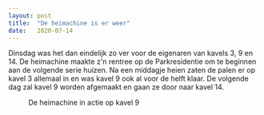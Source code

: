 ```yaml
---
layout: post
title:  "De heimachine is er weer"
date:   2020-07-14
---
```

<p class="intro"><span class="dropcap">D</span>insdag was het dan eindelijk zo ver voor de eigenaren van kavels 3, 9 en 14. 
De heimachine maakte z'n rentree op de Parkresidentie om te beginnen aan de volgende serie huizen. Na een middagje heien zaten de palen er op kavel 3 allemaal in en was kavel 9 ook al voor de helft klaar. De volgende dag zal kavel 9 worden afgemaakt en gaan ze door naar kavel 14.
</p>

<figure>
	<img src="{{ '/assets/img/heien-kavel9.jpg' | prepend: site.baseurl }}" alt=""> 
	<figcaption>De heimachine in actie op kavel 9</figcaption>
</figure>
<p></p>

